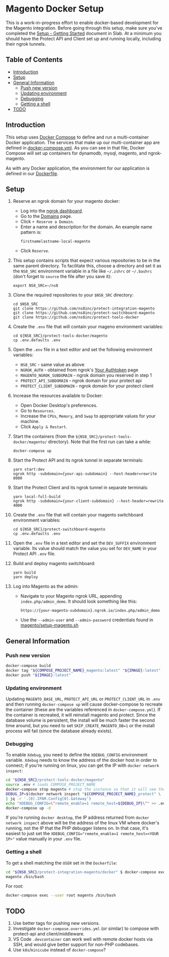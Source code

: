 # Magento Docker Setup

This is a work-in-progress effort to enable docker-based development for the
Magento integration. Before going through this setup, make sure you've completed
the [Setup - Getting Started](https://ns8.slab.com/posts/setup-getting-started-sph7gsfr)
document in Slab. At a minimum you should have the Protect API and Client set
up and running locally, including their ngrok tunnels.

## Table of Contents

- [Introduction](#introduction)
- [Setup](#setup)
- [General Information](#general-information)
  - [Push new version](#push-new-version)
  - [Updating environment](#updating-environment)
  - [Debugging](#debugging)
  - [Getting a shell](#getting-a-shell)
- [TODO](#todo)

## Introduction

This setup uses [Docker Compose](https://docs.docker.com/compose/) to define and
run a multi-container Docker application. The services that make up our
multi-container app are defined in [docker-compose.yml](../magento/docker-compose.yml).
As you can see in that file, Docker Compose will set up containers for dynamodb,
mysql, magento, and ngrok-magento.

As with any Docker application, the environment for our application is defined
in our [Dockerfile](../magento/Dockerfile).

## Setup

1. Reserve an ngrok domain for your magento docker:
    - Log into the [ngrok dashboard](https://dashboard.ngrok.com/login).
    - Go to the [Domains](https://dashboard.ngrok.com/endpoints/domains) page.
    - Click `+ Reserve a Domain`.
    - Enter a name and description for the domain. An example name pattern is:
        ```
        firstnamelastname-local-magento
        ```
    - Click `Reserve`.

1. This setup contains scripts that expect various repositories to be in the
same parent directory. To facilitate this, choose a directory and set it as the
`NS8_SRC` environment variable in a file like `~/.zshrc` or `~/.bashrc` (don't
forget to `source` the file after you save it):
    ```
    export NS8_SRC=~/ns8
    ```
1. Clone the required repositories to your `$NS8_SRC` directory:
    ```
    cd $NS8_SRC
    git clone https://github.com/ns8inc/protect-integration-magento
    git clone https://github.com/ns8inc/protect-switchboard-magento
    git clone https://github.com/ns8inc/protect-tools-docker
    ```
1. Create the `.env` file that will contain your mageno environment variables:
    ```
    cd ${NS8_SRC}/protect-tools-docker/magento
    cp .env.defaults .env
    ```
1. Open the `.env` file in a text editor and set the following environment variables:
    - `NS8_SRC` - same value as above
    - `NGROK_AUTH` - obtained from ngrok's [Your Authtoken](https://dashboard.ngrok.com/auth/your-authtoken) page
    - `MAGENTO_NGROK_SUBDOMAIN` - ngrok domain you reserved in step 1
    - `PROTECT_API_SUBDOMAIN` - ngrok domain for your protect api
    - `PROTECT_CLIENT_SUBDOMAIN` - ngrok domain for your protect client
1. Increase the resources available to Docker:
    - Open Docker Desktop's preferences.
    - Go to `Resources`.
    - Increase the `CPUs`, `Memory`, and `Swap` to appropriate values for your machine.
    - Click `Apply & Restart`.
1. Start the containers (from the `${NS8_SRC}/protect-tools-docker/magento/` directory).
Note that the first run can take a while:
    ```
    docker-compose up
    ```
1. Start the Protect API and its ngrok tunnel in separate terminals:
    ```
    yarn start:dev
    ngrok http -subdomain={your-api-subdomain} --host-header=rewrite 8080
    ```
1. Start the Protect Client and its ngrok tunnel in separate terminals:
    ```
    yarn local-full-build
    ngrok http -subdomain={your-client-subdomain} --host-header=rewrite 4000
    ```
1. Create the `.env` file that will contain your magento switchboard environment
variables:
    ```
    cd ${NS8_SRC}/protect-switchboard-magento
    cp .env.defaults .env
    ```
1. Open the `.env` file in a text editor and set the `DEV_SUFFIX` environment
variable. Its value should match the value you set for `DEV_NAME` in your
Protect API `.env` file.
1. Build and deploy magento switchboard:
    ```
    yarn build
    yarn deploy
    ```
1. Log into Magento as the admin:
    - Navigate to your Magento ngrok URL, appending `index.php/admin_demo`. It should look something like this:
        ```
        https://{your-magento-subdomain}.ngrok.io/index.php/admin_demo
        ```
    - Use the `--admin-user` and `--admin-password` credentials found in
    [magento/setup-magento.sh](../magento/setup-magento.sh)

## General Information

### Push new version

```bash
docker-compose build
docker tag "${COMPOSE_PROJECT_NAME}_magento:latest" "${IMAGE}:latest"
docker push "${IMAGE}:latest"
```

### Updating environment

Updating `MAGENTO_BASE_URL`, `PROTECT_API_URL` or `PROTECT_CLIENT_URL` in `.env`
and then running `docker-compose up` will cause docker-compose to recreate the
container (these are the variables referenced in `docker-compose.yml`). If the
container is recreated, it will reinstall magento and protect. Since the
database volume is persistent, the install will be much faster the second time
around, but you need to set `SKIP_CREATE_MAGENTO_DB=1` or the install process
will fail (since the database already exists).

### Debugging

To enable `Xdebug`, you need to define the `XDEBUG_CONFIG` environment variable.
`Xdebug` needs to know the address of the docker host in order to connect; if you're
running on linux, you can get the IP with `docker network inspect`:

```bash
cd "${NS8_SRC}/protect-tools-docker/magento"
source .env # loads COMPOSE_PROJECT_NAME
docker-compose stop magento # stop the instance so that it will see the new ENV values
DEBUG_IP=$(docker network inspect "${COMPOSE_PROJECT_NAME}_protect" \
| jq -r '.[0].IPAM.Config[0].Gateway')
echo "XDEBUG_CONFIG=\"remote_enable=1 remote_host=${DEBUG_IP}\"" >> .env
docker-compose up -d
```

If you're running `docker desktop`, the IP address returned from `docker network
inspect` above will be the address of the linux VM where docker's running, not
the IP that the PHP debugger listens on.  In that case, it's easiest to just set
the `XDEBUG_CONFIG="remote_enable=1 remote_host=<YOUR IP>"` value manually in
your `.env` file.

### Getting a shell

To get a shell matching the `USER` set in the `Dockerfile`:

```bash
cd "${NS8_SRC}/protect-integration-magento/docker" $ docker-compose exec
magento /bin/bash
```

For root:

```bash
docker-compose exec --user root magento /bin/bash
```

## TODO

1. Use better tags for pushing new versions.
1. Investigate `docker-compose.overrides.yml` (or similar) to compose with
protect-api and client/middleware.
1. VS Code `.devcontainer` can work well with remote docker hosts via SSH, and
would give better support for non-PHP codebases.
1. Use `k8s`/`minicube` instead of `docker-compose`?

